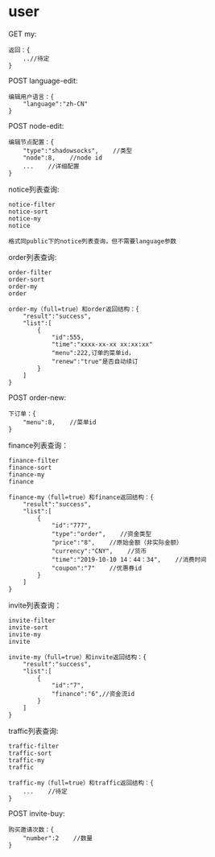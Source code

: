 # user

GET my:

```text
返回：{
    ..//待定
}
```

POST language-edit:

```text
编辑用户语言：{
    "language":"zh-CN"
}
```

POST node-edit:

```text
编辑节点配置：{
    "type":"shadowsocks",    //类型
    "node":8,    //node id
    ...    //详细配置
}
```

notice列表查询:

```text
notice-filter
notice-sort
notice-my
notice

格式同public下的notice列表查询，但不需要language参数
```

order列表查询:

```text
order-filter
order-sort
order-my
order

order-my（full=true）和order返回结构：{
    "result":"success",
    "list":[
        {
            "id":555,
            "time":"xxxx-xx-xx xx:xx:xx"
            "menu":222,订单的菜单id，
            "renew":"true"是否自动续订
        }
    ]
}
```

POST order-new:

```text
下订单：{
    "menu":8,    //菜单id
}
```

finance列表查询：

```text
finance-filter
finance-sort
finance-my
finance

finance-my（full=true）和finance返回结构：{
    "result":"success",
    "list":[
        {
            "id":"777",
            "type":"order",    //资金类型
            "price":"8",    //原始金额（非实际金额）
            "currency":"CNY",    //货币
            "time":"2019-10-10 14：44：34",    //消费时间
            "coupon":"7"    //优惠券id
        }
    ]
}
```

invite列表查询：

```text
invite-filter
invite-sort
invite-my
invite

invite-my（full=true）和invite返回结构：{
    "result":"success",
    "list":[
        {
            "id":"7",
            "finance":"6",//资金流id
        }
    ]
}
```

traffic列表查询:

```text
traffic-filter
traffic-sort
traffic-my
traffic

traffic-my（full=true）和traffic返回结构：{
    ...    //待定
}
```

POST invite-buy:

```text
购买邀请次数：{
    "number":2    //数量
}
```

